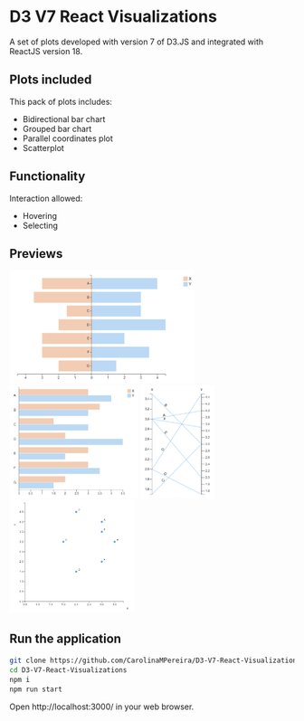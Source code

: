 # D3 V7 React Visualizations
A set of plots developed with version 7 of D3.JS and integrated with ReactJS version 18.

## Plots included
This pack of plots includes:
* Bidirectional bar chart
* Grouped bar chart
* Parallel coordinates plot
* Scatterplot

## Functionality
Interaction allowed:
* Hovering
* Selecting

## Previews
 <img src="./images/bidirectional-bar-chart.png" alt= "Bidirectional bar chart" height="200px">
 <img src="./images/grouped-bar-chart.png" alt= "Grouped bar chart" height="200px">
 <img src="./images/parallel-coordinates-plot.png" alt= "Parallel coordinates plot" height="200px">
 <img src="./images/scatterplot.png" alt= "Scatterplot" height="200px">

## Run the application

```bash
git clone https://github.com/CarolinaMPereira/D3-V7-React-Visualizations.git
cd D3-V7-React-Visualizations
npm i
npm run start
```

Open http://localhost:3000/ in your web browser.

